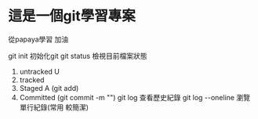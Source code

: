 # 這是一個git學習專案

從papaya學習 加油

git init 初始化git
git status 檢視目前檔案狀態
1. untracked U 
2. tracked  
3. Staged A (git add)
4. Committed (git commit -m "")
git log 查看歷史紀錄
git log --oneline 瀏覽單行紀錄(常用 較簡潔)
